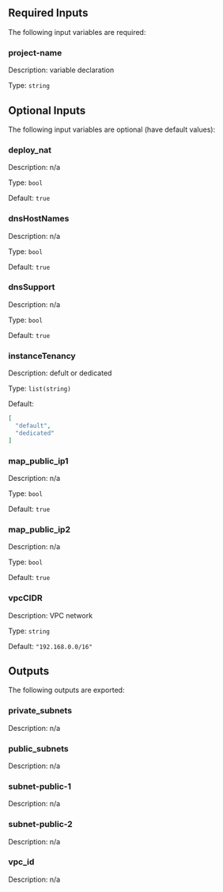 ## Required Inputs

The following input variables are required:

### project-name

Description: variable declaration

Type: `string`

## Optional Inputs

The following input variables are optional (have default values):

### deploy\_nat

Description: n/a

Type: `bool`

Default: `true`

### dnsHostNames

Description: n/a

Type: `bool`

Default: `true`

### dnsSupport

Description: n/a

Type: `bool`

Default: `true`

### instanceTenancy

Description: defult or dedicated

Type: `list(string)`

Default:

```json
[
  "default",
  "dedicated"
]
```

### map\_public\_ip1

Description: n/a

Type: `bool`

Default: `true`

### map\_public\_ip2

Description: n/a

Type: `bool`

Default: `true`

### vpcCIDR

Description: VPC network

Type: `string`

Default: `"192.168.0.0/16"`

## Outputs

The following outputs are exported:

### private\_subnets

Description: n/a

### public\_subnets

Description: n/a

### subnet-public-1

Description: n/a

### subnet-public-2

Description: n/a

### vpc\_id

Description: n/a

